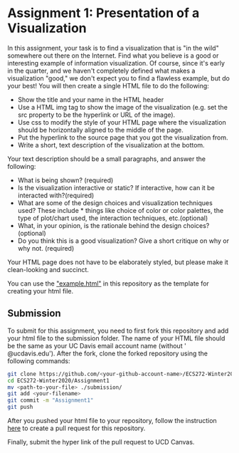# Assignment 1: Presentation of a Visualization

In this assignment, your task is to find a visualization that is "in the wild" somewhere out there on the Internet. Find what you believe is a good or interesting example of information visualization. Of course, since it's early in the quarter, and we haven't completely defined what makes a visualization "good," we don't expect you to find a flawless example, but do your best! You will then create a single HTML file to do the following:

* Show the title and your name in the HTML header
* Use a HTML img tag to show the image of the visualization (e.g. set the src property to be the hyperlink or URL of the image).
* Use css to modify the style of your HTML page where the visualization should be horizontally aligned to the middle of the page.
* Put the hyperlink to the source page that you got the visualization from.
* Write a short, text description of the visualization at the bottom.

Your text description should be a small paragraphs, and answer the following:
* What is being shown? (required)
* Is the visualization interactive or static? If interactive, how can it be interacted with?(required)
* What are some of the design choices and visualization techniques used? These include * things like choice of color or color palettes, the type of plot/chart used, the interaction techniques, etc.(optional)
* What, in your opinion, is the rationale behind the design choices? (optional)
* Do you think this is a good visualization? Give a short critique on why or why not. (required)

Your HTML page does not have to be elaborately styled, but please make it clean-looking and succinct.

You can use the ["example.html"](example.html) in this repository as the template for creating your html file.

## Submission
To submit for this assignment, you need to first fork this repository and add your html file to the submission folder. The name of your HTML file should be the same as your UC Davis email account name (without ' @ucdavis.edu'). After the fork, clone the forked repository using the following commands:

```bash
git clone https://github.com/<your-github-account-name>/ECS272-Winter2020
cd ECS272-Winter2020/Assignment1
mv <path-to-your-file> ./submission/
git add <your-filename> 
git commit -m "Assignment1"
git push
```

After you pushed your html file to your repository, follow the instruction [here](https://help.github.com/en/github/collaborating-with-issues-and-pull-requests/creating-a-pull-request-from-a-fork) to create a pull request for this repository.

Finally, submit the hyper link of the pull request to UCD Canvas.